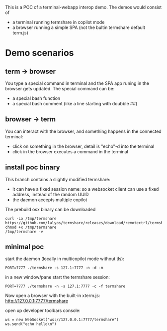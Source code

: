 This is a POC of a terminal-webapp interop demo.
The demos would consist of
- a terminal running termshare in copilot mode
- a browser running a simple SPA (not the bultin termshare default term.js)

# Demo scenarios

## term -> browser

You type a special command in terminal and the SPA app runing in the browser gets updated.
The special command can be:
- a special bash function
- a special bash comment (like a line starting with doubble ##)

## browser -> term

You can interact with the browser, and something happens in the connected terminal:
- click on something in the browser, detail is "echo"-d into the terminal
- click in the browser executes a command in the terminal

## install poc binary
This branch contains a slightly modified termshare:
- it can have a fixed session name: so a websocket client can use a fixed address, instead of the random UUID
- the daemon accepts multiple copilot

The prebuild osx binary can be downloaded
```
curl -Lo /tmp/termshare https://github.com/lalyos/termshare/releases/download/remotectrl/termshare
chmod +x /tmp/termshare
/tmp/termshare -v
```

## minimal poc

start the daemon (locally in multicopilot mode without tls):
```
PORT=7777 ./termshare -s 127.1:7777 -n -d -m
```

in a new window/pane start the termshare session:
```
PORT=7777 ./termshare -n -s 127.1:7777 -c -f termshare
```

Now open a browser with the built-in xterm.js: <a href="http://127.0.0.1:7777/termshare">http://127.0.0.1:7777/termshare</a>

open up developer toolbars console:
```
ws = new WebSocket("ws://127.0.0.1:7777/termshare")
ws.send("echo hello\n")
```

